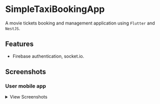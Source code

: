 # SimpleTaxiBookingApp

A movie tickets booking and management application using `Flutter` and `NestJS`.

## Features

-   Firebase authentication, socket.io.

## Screenshots

### User mobile app

<details>
    <summary>View Screenshots</summary>
    <br>

|  |  |  |
| :---:  | :---:  | :---:  |

| ![Home](https://github.com/PoovarasanKG/SimpleTaxiBookingApp/assets/77930091/f61530d9-3b0d-447d-98ec-cbdc99ff59c8)  
| ![UserDeatils](https://github.com/PoovarasanKG/SimpleTaxiBookingApp/assets/77930091/66a3611a-370f-4bc2-9dea-159f4f0b6b2d)  
| ![Details](https://github.com/PoovarasanKG/SimpleTaxiBookingApp/assets/77930091/d2d08fde-7760-442f-a6c9-61c5dd9e6a89)

</details>  
